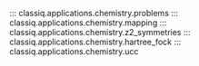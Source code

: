 ::: classiq.applications.chemistry.problems
::: classiq.applications.chemistry.mapping
::: classiq.applications.chemistry.z2_symmetries
::: classiq.applications.chemistry.hartree_fock
::: classiq.applications.chemistry.ucc
